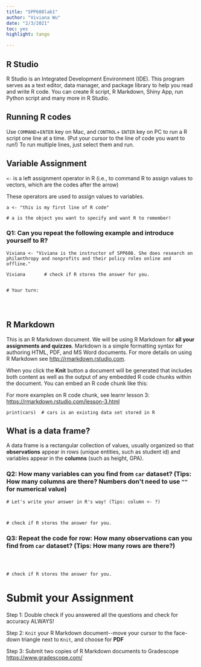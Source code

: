 ```yaml
---
title: "SPP608lab1"
author: "Viviana Wu"
date: "2/3/2021"
toc: yes
highlight: tango 

---
```



## R Studio 

R Studio is an Integrated Development Environment (IDE). This program serves as a text editor, data manager, and package library to help you read and write R code. You can create R script, R Markdown, Shiny App, run Python script and many more in R Studio. 

## Running R codes  

Use  `COMMAND`+`ENTER` key on Mac, and `CONTROL`+ `ENTER` key on PC to run a R script one line at a time. 
(Put your cursor to the line of code you want to run!) To run multiple lines, just select them and run.

## Variable Assignment  

`<-` is a left assignment operator in R (i.e., to command R to assign values to vectors, which are the codes after the arrow)

These operators are used to assign values to variables.

```{r}
a <- "this is my first line of R code"

# a is the object you want to specify and want R to remember! 

```

### Q1: Can you repeat the following example and introduce yourself to R?

```{r}
Viviana <- "Viviana is the instructor of SPP608. She does research on philanthropy and nonprofits and their policy roles online and offline."  

Viviana       # check if R stores the answer for you.


# Your turn:




```

## R Markdown

This is an R Markdown document. We will be using R Markdown for **all your assignments and quizzes**. Markdown is a simple formatting syntax for authoring HTML, PDF, and MS Word documents. For more details on using R Markdown see <http://rmarkdown.rstudio.com>.

When you click the **Knit** button a document will be generated that includes both content as well as the output of any embedded R code chunks within the document. You can embed an R code chunk like this:

For more examples on R code chunk, see learnr lesson 3: <https://rmarkdown.rstudio.com/lesson-3.html>

```{r cars}
print(cars)  # cars is an existing data set stored in R

```
## What is a data frame?

A data frame is a rectangular collection of values, usually organized so that **observations** appear in rows (unique entities, such as student id) and variables appear in the **columns** (such as height, GPA). 

### Q2: How many variables can you find from `car` dataset? (Tips: How many columns are there? Numbers don't need to use `""` for numerical value)
```{r}
# Let's write your answer in R's way! (Tips: column <- ?)



# check if R stores the answer for you. 

```

### Q3: Repeat the code for row: How many observations can you find from `car` dataset? (Tips: How many rows are there?)

```{r}



# check if R stores the answer for you. 

```

# Submit your Assignment  

Step 1: Double check if you answered all the questions and check for accuracy ALWAYS!  

Step 2: `Knit` your R Markdown document--move your cursor to the face-down triangle next to `Knit`, and choose for **PDF**   

Step 3: Submit two copies of R Markdown documents to Gradescope <https://www.gradescope.com/>  
